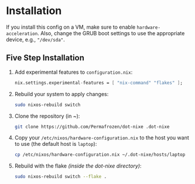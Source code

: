 # Installation

<div class="warning">

If you install this config on a VM, make sure to enable `hardware-acceleration`. Also, change the GRUB boot settings to use the appropriate device, e.g., `"/dev/sda"`.

</div>

## Five Step Installation

1. Add experimental features to `configuration.nix`:
    ```nix
    nix.settings.experimental-features = [ "nix-command" "flakes" ];
    ```

2. Rebuild your system to apply changes:
    ```bash
    sudo nixos-rebuild switch
    ```

3. Clone the repository (in ~):
    ```bash
    git clone https://github.com/Permafrozen/dot-nixe .dot-nixe
    ```

4. Copy your `/etc/nixos/hardware-configuration.nix` to the host you want to use (the default host is `laptop`):
    ```bash
    cp /etc/nixos/hardware-configuration.nix ~/.dot-nixe/hosts/laptop
    ```

5. Rebuild with the flake *(inside the dot-nixe directory)*:
    ```bash
    sudo nixos-rebuild switch --flake .
    ```
